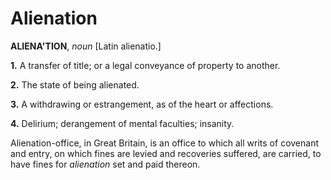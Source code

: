 # Alienation

**ALIENA'TION**, _noun_ \[Latin alienatio.\]

**1.** A transfer of title; or a legal conveyance of property to another.

**2.** The state of being alienated.

**3.** A withdrawing or estrangement, as of the heart or affections.

**4.** Delirium; derangement of mental faculties; insanity.

Alienation-office, in Great Britain, is an office to which all writs of covenant and entry, on which fines are levied and recoveries suffered, are carried, to have fines for _alienation_ set and paid thereon.